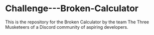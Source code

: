 # Challenge---Broken-Calculator

This is the repository for the Broken Calculator by the team The Three Musketeers of a Discord community of aspiring developers.

